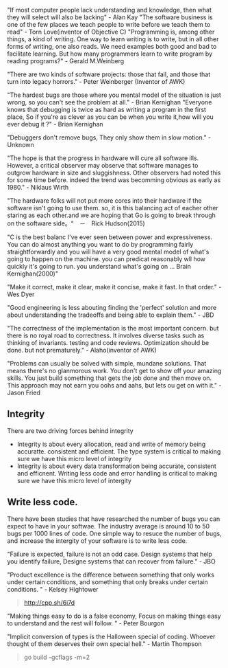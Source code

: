 "If most computer people lack understanding and knowledge, then what they will select will also be lacking" - Alan Kay
"The software business is one of the few places we teach people to write before we teach them to read" - Torn Love(inventor of Objective C)
"Programming is, among other things, a kind of writing. One way to learn writing is to write, but in all other forms of writing, one also reads. We need examples both good and bad to facilitate learning. But how many programmers learn to write program by reading programs?" - Gerald M.Weinberg

"There are two kinds of software projects: those that fail, and those that turn into legacy horrors." - Peter Weinberger (Inventor of AWK)

"The hardest bugs are those where you mental model of the situation is just wrong, so you can't see the problem at all." - Brian Kernighan
"Everyone knows that debugging is twice as hard as writing a program in the first place, So if you're as clever as you can be when you write it,how will you ever debug it ?" - Brian Kernighan

"Debuggers  don't remove bugs, They only show them in slow motion." - Unknown

"The hope is that the progress in hardware will cure all software ills. However, a critical observer may observe that software manages to outgrow hardware in size and sluggishness. Other observers had noted this for some time before. indeed the trend was becomming obvious as early as 1980." - Niklaus Wirth

"The hardware folks will not put more cores into their hardware if the software isn't going to use them. so, it is this balancing act of eacher other staring as each other.and we are hoping that Go is going to break through on the software side。“　－　Rick Hudson(2015)


"C is the best balanc I've ever seen between power and expressiveness. You can do almost anything you want to do by programming fairly straightforwardly and you will have a very good mental model of what's going to happen on the machine. you can predicat reasonably wll how quickly it's going to run. you understand what's going on ... Brain Kernighan(2000)"


"Make it correct, make it clear, make it concise, make it fast. In that order." - Wes Dyer

"Good engineering is less abouting finding the 'perfect' solution and more about understanding the tradeoffs and being able to explain them." - JBD

"The correctness of the implementation is the most important concern. but there is no royal road to correctness. It involves diverse tasks such as thinking of invariants. testing and code reviews. Optimization should be done. but not prematurely." - Alaho(inventor of AWK)


"Problems can usually be solved with simple, mundane solutions. That means there's no glanmorous work. You don't get to show off your amazing skills. You just build something that gets the job done and then move on. This approach may not earn you oohs and aahs, but lets ou get on with it." - Jason Fried


## Integrity

There are two driving forces behind integrity

+ Integrity is about every allocation, read and write of memory being accuratte. consistent and efficient. The type system is critical to making sure we have this micro level of integrity
+ Integrity is about every data transformation being accurate, consistent and efficnent. Writing less code and error handling is critical to making sure we have this micro level of intergity



## Write less code.

There have been studies that have researched the number of bugs you can expect to have in your softwae. The industry average is around 10 to 50 bugs per 1000 lines of code. One simple way to resuce the number of bugs, and increase the intergity of your software is to write less code.




"Failure is expected, failure is not an odd case. Design systems that help you identify failure, Designe systems that can recover from failure." - JBO

"Product excellence is the difference between something that only works under certain conditions, and something that only breaks under certain conditions. " - Kelsey Hightower



> http://cpp.sh/6i7d


"Making things easy to do is a false economy, Focus on making things easy to understand and the rest will follow. " - Peter Bourgon



"Implicit conversion of types is the Halloween special of coding. Whoever thought of them deserves their own special hell." - Martin Thompson






> go build -gcflags -m=2
